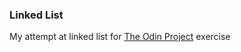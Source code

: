 ### Linked List

My attempt at linked list for [The Odin Project](https://www.theodinproject.com/lessons/javascript-linked-lists) exercise

